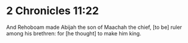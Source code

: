 # 2 Chronicles 11:22

And Rehoboam made Abijah the son of Maachah the chief, [to be] ruler among his brethren: for [he thought] to make him king.